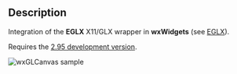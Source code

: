 ## Description

 Integration of the <strong>EGLX</strong> X11/GLX wrapper in <strong>wxWidgets</strong> (see [EGLX](https://github.com/Tarnyko/EGLX)).

 Requires the [2.95 development version](https://sourceforge.net/projects/wxwindows/files/2.9.5/wxWidgets-2.9.5.tar.bz2/download).

![wxGLCanvas sample](http://www.tarnyko.net/repo/wxwidgets-EGLX.png)

